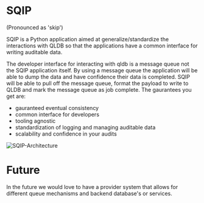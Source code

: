 # SQIP 
(Pronounced as 'skip')

SQIP is a Python application aimed at generalize/standardize the interactions with QLDB so that the applications have a common interface for writing auditable data.  

The developer interface for interacting with qldb is a message queue not the SQIP application itself.  By using a message queue the application will be able to dump the data and have confidence their data is completed.  SQIP will be able to pull off the message queue, format the payload to write to QLDB and mark the message queue as job complete.  The gaurantees you get are: 
- gauranteed eventual consistency
- common interface for developers
- tooling agnostic
- standardization of logging and managing auditable data
- scalability and confidence in your audits

![SQIP-Architecture](/Users/joechavez/Documents/GitHub/SQIP/SQIP-Architecture.svg)

# Future
In the future we would love to have a provider system that allows for different queue mechanisms and backend database's or services.  

